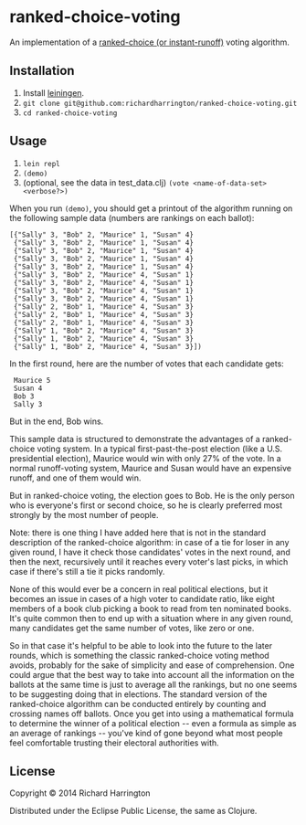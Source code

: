 # ranked-choice-voting

An implementation of a [ranked-choice (or instant-runoff)](http://en.wikipedia.org/wiki/Instant-runoff_voting) voting algorithm.

## Installation

1. Install [leiningen](https://github.com/technomancy/leiningen).
2. `git clone git@github.com:richardharrington/ranked-choice-voting.git`
3. `cd ranked-choice-voting`

## Usage

1. `lein repl`
2. `(demo)`
3. (optional, see the data in test_data.clj) `(vote <name-of-data-set> <verbose?>)`

When you run `(demo)`, you should get a printout of the algorithm running on the following sample data (numbers are rankings on each ballot):

    [{"Sally" 3, "Bob" 2, "Maurice" 1, "Susan" 4}
     {"Sally" 3, "Bob" 2, "Maurice" 1, "Susan" 4}
     {"Sally" 3, "Bob" 2, "Maurice" 1, "Susan" 4}
     {"Sally" 3, "Bob" 2, "Maurice" 1, "Susan" 4}
     {"Sally" 3, "Bob" 2, "Maurice" 1, "Susan" 4}
     {"Sally" 3, "Bob" 2, "Maurice" 4, "Susan" 1}
     {"Sally" 3, "Bob" 2, "Maurice" 4, "Susan" 1}
     {"Sally" 3, "Bob" 2, "Maurice" 4, "Susan" 1}
     {"Sally" 3, "Bob" 2, "Maurice" 4, "Susan" 1}
     {"Sally" 2, "Bob" 1, "Maurice" 4, "Susan" 3}
     {"Sally" 2, "Bob" 1, "Maurice" 4, "Susan" 3}
     {"Sally" 2, "Bob" 1, "Maurice" 4, "Susan" 3}
     {"Sally" 1, "Bob" 2, "Maurice" 4, "Susan" 3}
     {"Sally" 1, "Bob" 2, "Maurice" 4, "Susan" 3}
     {"Sally" 1, "Bob" 2, "Maurice" 4, "Susan" 3}])

In the first round, here are the number of votes that each candidate gets:

     Maurice 5
     Susan 4
     Bob 3
     Sally 3

But in the end, Bob wins.

This sample data is structured to demonstrate the advantages of a ranked-choice voting system. In a typical first-past-the-post election (like a U.S. presidential election), Maurice would win with only 27% of the vote. In a normal runoff-voting system, Maurice and Susan would have an expensive runoff, and one of them would win.

But in ranked-choice voting, the election goes to Bob. He is the only person who is everyone's first or second choice, so he is clearly preferred most strongly by the most number of people.

Note: there is one thing I have added here that is not in the standard description of the ranked-choice algorithm: in case of a tie for loser in any given round, I have it check those candidates' votes in the next round, and then the next, recursively until it reaches every voter's last picks, in which case if there's still a tie it picks randomly.

None of this would ever be a concern in real political elections, but it becomes an issue in cases of a high voter to candidate ratio, like eight members of a book club picking a book to read from ten nominated books. It's quite common then to end up with a situation where in any given round, many candidates get the same number of votes, like zero or one.

So in that case it's helpful to be able to look into the future to the later rounds, which is something the classic ranked-choice voting method avoids, probably for the sake of simplicity and ease of comprehension. One could argue that the best way to take into account all the information on the ballots at the same time is just to average all the rankings, but no one seems to be suggesting doing that in elections. The standard version of the ranked-choice algorithm can be conducted entirely by counting and crossing names off ballots. Once you get into using a mathematical formula to determine the winner of a political election -- even a formula as simple as an average of rankings -- you've kind of gone beyond what most people feel comfortable trusting their electoral authorities with.

## License

Copyright © 2014 Richard Harrington

Distributed under the Eclipse Public License, the same as Clojure.